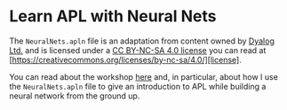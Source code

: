 # Learn APL with Neural Nets

The `NeuralNets.apln` file is an adaptation from content owned by [Dyalog Ltd.][dyalog] and is licensed under a [CC BY-NC-SA 4.0 license][license] you can read at [https://creativecommons.org/licenses/by-nc-sa/4.0/][license].

You can read about the workshop [here][wspage] and, in particular, about how I use the `NeuralNets.apln` file to give an introduction to APL while building a neural network from the ground up.

[wspage]: https://mathspp.com/workshops/learn-apl-with-neural-nets
[dyalog]: https://dyalog.com
[license]: https://creativecommons.org/licenses/by-nc-sa/4.0/
